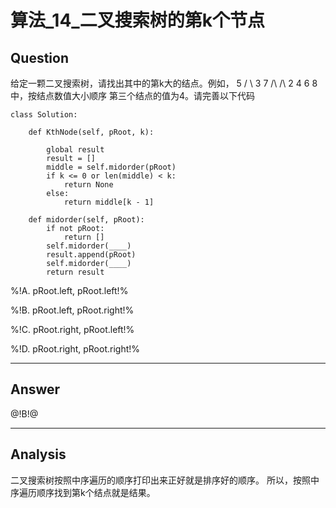 # 算法_14_二叉搜索树的第k个节点


## Question
给定一颗二叉搜索树，请找出其中的第k大的结点。例如， 5 / \ 3 7 /\ /\ 2 4 6 8 中，按结点数值大小顺序
第三个结点的值为4。请完善以下代码
```
class Solution:

​    def KthNode(self, pRoot, k):

​        global result
​        result = []
​        middle = self.midorder(pRoot)
​        if k <= 0 or len(middle) < k:
​            return None
​        else:
​            return middle[k - 1]

​    def midorder(self, pRoot):
​        if not pRoot:
​            return []
​        self.midorder(____)
​        result.append(pRoot)
​        self.midorder(____)
​        return result
```

%!A. pRoot.left, pRoot.left!%

%!B. pRoot.left, pRoot.right!%

%!C. pRoot.right, pRoot.left!%

%!D. pRoot.right, pRoot.right!%

----

## Answer
@!B!@

----

## Analysis

二叉搜索树按照中序遍历的顺序打印出来正好就是排序好的顺序。
所以，按照中序遍历顺序找到第k个结点就是结果。

